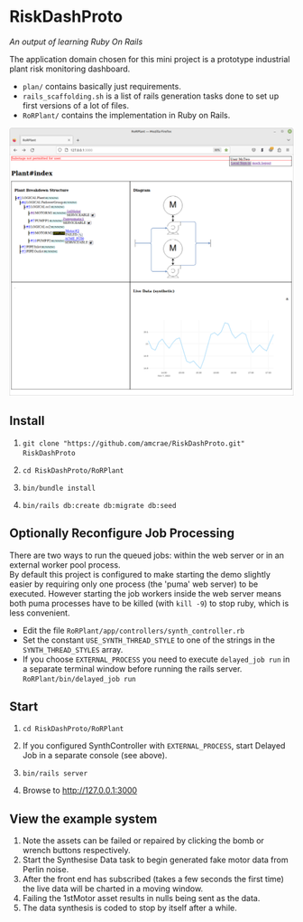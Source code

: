 # RiskDashProto
*An output of learning Ruby On Rails*

The application domain chosen for this mini project is a prototype industrial plant risk monitoring dashboard.

* `plan/` contains basically just requirements.
* `rails_scaffolding.sh` is a list of rails generation tasks done to set up first versions of a lot of files.
* `RoRPlant/` contains the implementation in Ruby on Rails.

<img src='./screenshots/RiskDashProto%20Screenshot%20from%202023-11-07%2008-52.png' alt="Recent screenshot showing a live graph and a motor disabled">


## Install

1. `git clone "https://github.com/amcrae/RiskDashProto.git" RiskDashProto`

2. `cd RiskDashProto/RoRPlant`

3. `bin/bundle install`

4. `bin/rails db:create db:migrate db:seed`

## Optionally Reconfigure Job Processing
There are two ways to run the queued jobs: within the web server or in an external worker pool process.  
By default this project is configured to make starting the demo slightly easier by requiring only one process (the 'puma' web server) to be executed. However starting the job workers inside the web server means both puma processes have to be killed (with `kill -9`) to stop ruby, which is less convenient.

 * Edit the file `RoRPlant/app/controllers/synth_controller.rb`
 * Set the constant `USE_SYNTH_THREAD_STYLE` to one of the strings in the `SYNTH_THREAD_STYLES` array.
 * If you choose `EXTERNAL_PROCESS` you need to execute `delayed_job run` in a separate terminal window before running the rails server. `RoRPlant/bin/delayed_job run`

## Start

1. `cd RiskDashProto/RoRPlant`

2. If you configured SynthController with `EXTERNAL_PROCESS`, start Delayed Job in a separate console (see above).

3. `bin/rails server`

4. Browse to http://127.0.0.1:3000

## View the example system

1. Note the assets can be failed or repaired by clicking the bomb or wrench buttons respectively.
2. Start the Synthesise Data task to begin generated fake motor data from Perlin noise.
3. After the front end has subscribed (takes a few seconds the first time) the live data will be charted in a moving window.
4. Failing the 1stMotor asset results in nulls being sent as the data.
5. The data synthesis is coded to stop by itself after a while.

